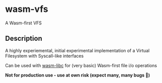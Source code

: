 # wasm-vfs

A Wasm-first VFS

## Description

A highly experiemental, initial experimental implementation of a Virtual Filesystem with Syscall-like interfaces

Can be used with [wasm-libc](https://github.com/dphilla/wasm-libc) for (very basic) Wasm-first file i/o operations 

**Not for production use - use at own risk (expect many, many bugs 🫣)**

